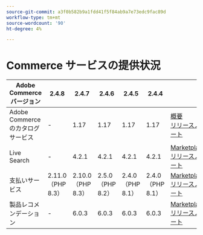 ```yaml
---
source-git-commit: a3f0b582b9a1fdd41f5f84ab9a7e73edc9fac89d
workflow-type: tm+mt
source-wordcount: '90'
ht-degree: 4%

---
```

# Commerce サービスの提供状況


<table style="table-layout:auto">
  <thead>
    <tr>
      <th>Adobe Commerceバージョン</th>
      <th>2.4.8</th>
      <th>2.4.7</th>
      <th>2.4.6</th>
      <th>2.4.5</th>
      <th>2.4.4</th>
      <th></th>
    </tr>
  </thead>
  <tbody>
      <tr>
          <td>Adobe Commerceのカタログサービス</td>
          <td>-</td>
          <td>1.17</td>
          <td>1.17</td>
          <td>1.17</td>
          <td>1.17</td>
          <td>
              <a href="https://experienceleague.adobe.com/docs/commerce-merchant-services/catalog-service/guide-overview.html"> 概要 </a><br/>
              <a href="https://experienceleague.adobe.com/docs/commerce-merchant-services/catalog-service/release-notes.html"> リリースノート </a><br/>
          </td>
      </tr>
      <tr>
          <td>Live Search</td>
          <td>-</td>
          <td>4.2.1</td>
          <td>4.2.1</td>
          <td>4.2.1</td>
          <td>4.2.1</td>
          <td>
              <a href="https://commercemarketplace.adobe.com/magento-live-search.html">Marketplace</a><br/>
              <a href="https://experienceleague.adobe.com/docs/commerce-merchant-services/live-search/release-notes.html"> リリースノート </a><br/>
          </td>
      </tr>
      <tr>
          <td>支払いサービス</td>
          <td>2.11.0 （PHP 8.3）</td>
          <td>2.10.0 （PHP 8.3）</td>
          <td>2.5.0 （PHP 8.2）</td>
          <td>2.4.0 （PHP 8.1）</td>
          <td>2.4.0 （PHP 8.1）</td>
          <td>
              <a href="https://commercemarketplace.adobe.com/magento-payment-services.html">Marketplace</a><br/>
              <a href="https://experienceleague.adobe.com/docs/commerce-merchant-services/payment-services/release-notes.html"> リリースノート </a><br/>
          </td>
      </tr>
      <tr>
          <td>製品レコメンデーション</td>
          <td>-</td>
          <td>6.0.3</td>
          <td>6.0.3</td>
          <td>6.0.3</td>
          <td>6.0.3</td>
          <td>
              <a href="https://commercemarketplace.adobe.com/magento-product-recommendations.html">Marketplace</a><br/>
              <a href="https://experienceleague.adobe.com/docs/commerce-merchant-services/product-recommendations/release-notes.html"> リリースノート </a><br/>
          </td>
      </tr>
  </tbody>
</table>
